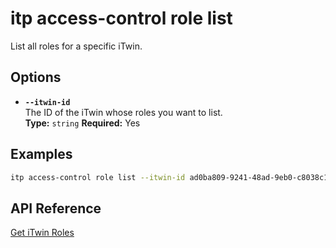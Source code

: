 # itp access-control role list

List all roles for a specific iTwin.

## Options

- **`--itwin-id`**  
  The ID of the iTwin whose roles you want to list.  
  **Type:** `string` **Required:** Yes

## Examples

```bash
itp access-control role list --itwin-id ad0ba809-9241-48ad-9eb0-c8038c1a1d51
```

## API Reference

[Get iTwin Roles](https://developer.bentley.com/apis/access-control-v2/operations/get-itwin-roles/)
